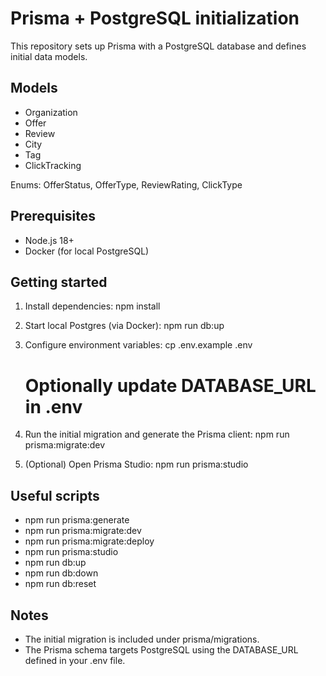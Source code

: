 # Prisma + PostgreSQL initialization

This repository sets up Prisma with a PostgreSQL database and defines initial data models.

## Models
- Organization
- Offer
- Review
- City
- Tag
- ClickTracking

Enums: OfferStatus, OfferType, ReviewRating, ClickType

## Prerequisites
- Node.js 18+
- Docker (for local PostgreSQL)

## Getting started
1. Install dependencies:
   npm install

2. Start local Postgres (via Docker):
   npm run db:up

3. Configure environment variables:
   cp .env.example .env
   # Optionally update DATABASE_URL in .env

4. Run the initial migration and generate the Prisma client:
   npm run prisma:migrate:dev

5. (Optional) Open Prisma Studio:
   npm run prisma:studio

## Useful scripts
- npm run prisma:generate
- npm run prisma:migrate:dev
- npm run prisma:migrate:deploy
- npm run prisma:studio
- npm run db:up
- npm run db:down
- npm run db:reset

## Notes
- The initial migration is included under prisma/migrations.
- The Prisma schema targets PostgreSQL using the DATABASE_URL defined in your .env file.
